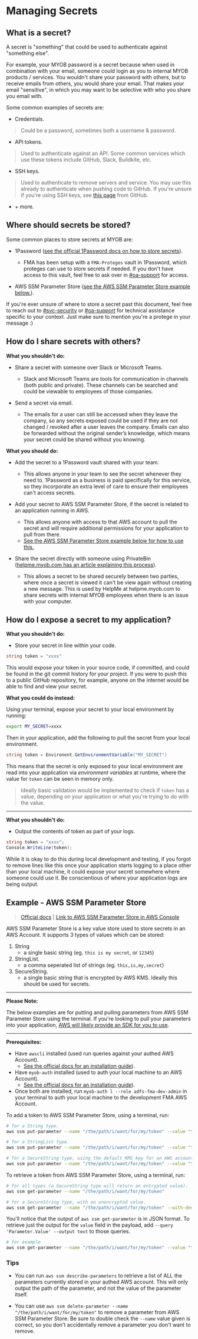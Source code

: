 # Managing Secrets

## What is a secret?

A secret is "something" that could be used to authenticate against "something else".

For example, your MYOB password is a secret because when used in combination with your email, someone could login as you to internal MYOB products / services. You wouldn't share your password with others, but to receive emails from others, you would share your email. That makes your email "sensitive", in which you may want to be selective with who you share you email with.

Some common examples of secrets are:

* Credentials.
> Could be a password, sometimes both a username & password.
* API tokens.
> Used to authenticate against an API. Some common services which use these tokens include GitHub, Slack, Buildkite, etc.
* SSH keys.
> Used to authenticate to remove servers and service.
> You may use this already to authenticate when pushing code to GitHub. If you're unsure if you're using SSH keys, see [this page](https://docs.github.com/en/free-pro-team@latest/github/authenticating-to-github/checking-for-existing-ssh-keys) from GitHub.
* \+ more.

## Where should secrets be stored?

Some common places to store secrets at MYOB are:

* 1Password ([see the official 1Password docs on how to store secrets](https://support.1password.com/getting-started-mac/)).
    * FMA has been setup with a `FMA-Proteges` vault in 1Password, which proteges can use to store secrets if needed. If you don't have access to this vault, feel free to ask over in [#oa-support](https://myob.slack.com/archives/C3F2M5NFP) for access.

* AWS SSM Parameter Store ([see the AWS SSM Parameter Store example below.](#example--aws-ssm-parameter-store)).

If you're ever unsure of where to store a secret past this document, feel free to reach out to [#svc-security](https://myob.slack.com/archives/CANT8SKFY) or [#oa-support](https://myob.slack.com/archives/C3F2M5NFP) for technical assistance specific to your context. Just make sure to mention you're a protege in your message :)

## How do I share secrets with others?

**What you shouldn't do:**

* Share a secret with someone over Slack or Microsoft Teams.
    * Slack and Microsoft Teams are tools for communication in channels (both public and private). These channels can be searched and could be viewable to employees of those companies.

* Send a secret via email.
    * The emails for a user can still be accessed when they leave the company, so any secrets exposed could be used if they are not changed / revoked after a user leaves the company. Emails can also be forwarded without the original sender’s knowledge, which means your secret could be shared without you knowing.

**What you should do:**

* Add the secret to a 1Password vault shared with your team.
    * This allows anyone in your team to see the secret whenever they need to. 1Password as a business is paid specifically for this service, so they incorporate an extra level of care to ensure their employees can't access secrets.

* Add your secret to AWS SSM Parameter Store, if the secret is related to an application running in AWS.
    * This allows anyone with access to that AWS account to pull the secret and will require additional permissions for your application to pull from there.
    * [See the AWS SSM Parameter Store example below for how to use this.](#example--aws-ssm-parameter-store)

* Share the secret directly with someone using PrivateBin ([helpme.myob.com has an article explaining this process](https://helpme.myob.com/hc/en-us/articles/360048854974)).
    * This allows a secret to be shared securely between two parties, where once a secret is viewed it can't be view again without creating a new message. This is used by HelpMe at helpme.myob.com to share secrets with internal MYOB employees when there is an issue with your computer.

## How do I expose a secret to my application?

**What you shouldn't do:**

* Store your secret in line within your code.
```C#
string token = "xxxx"
```

This would expose your token in your source code, if committed, and could be found in the git commit history for your project. If you were to push this to a public GitHub repository, for example, anyone on the internet would be able to find and view your secret.

**What you could do instead:**

Using your terminal, expose your secret to your local environment by running:
```bash
export MY_SECRET=xxxx
```

Then in your application, add the following to pull the secret from your local environment.

```C#
string token = Environent.GetEnvironmentVariable("MY_SECRET")
```

This means that the secret is only exposed to your local environment are read into your application via _environment variables_ at runtime, where the value for `token` can be seen in memory only.

> Ideally basic validation would be implemented to check if `token` has a value, depending on your application or what you're trying to do with the value.

---

**What you shouldn't do:**

* Output the contents of token as part of your logs.

```C#
string token = "xxxx";
Console.WriteLine(token);
```

While it is okay to do this during local development and testing, if you forgot to remove lines like this once your application starts logging to a place other than your local machine, it could expose your secret somewhere where someone could use it. Be conscientious of where your application logs are being output.

## Example - AWS SSM Parameter Store

> [Official docs](https://docs.aws.amazon.com/systems-manager/latest/userguide/systems-manager-parameter-store.htm) | [Link to AWS SSM Parameter Store in AWS Console](https://console.aws.amazon.com/systems-manager/parameters)

AWS SSM Parameter Store is a key value store used to store secrets in an AWS Account. It supports 3 types of values which can be stored:

1. String
    * a single basic string (eg. `this is my secret`, or `12345`)
2. StringList.
    * a comma seperated list of strings (eg. `this,is,my,secret`)
3. SecureString.
    * a single basic string that is encrypted by AWS KMS. Ideally this should be used for secrets.

---

**Please Note:**

The below examples are for putting and pulling parameters from AWS SSM Parameter Store using the terminal. If you're looking to pull your parameters into your application, [AWS will likely provide an SDK for you to use](https://docs.aws.amazon.com/cdk/latest/guide/get_ssm_value.html).

---

**Prerequisites:**
* Have `awscli` installed (used run queries against your authed AWS Account).
    * [See the official docs for an installation guide](https://docs.aws.amazon.com/cli/latest/userguide/install-cliv1.html)).
* Have `myob-auth` installed (used to auth your local machine to an AWS Account).
    * [See the official docs for an installation guide](https://github.com/MYOB-Technology/myob-auth#installation)).
* Once both are installed, run `myob-auth l --role adfs-fma-dev-admin` in your terminal to auth your local machine to the development FMA AWS Account.

To add a token to AWS SSM Parameter Store, using a terminal, run:

```bash
# for a String type.
aws ssm put-parameter --name "/the/path/i/want/for/my/token" --value "this is my secret" --type String

# for a StringList type.
aws ssm put-parameter --name "/the/path/i/want/for/my/token" --value "this is my secret" --type StringList

# for a SecureString type, using the default KMS key for an AWS account.
aws ssm put-parameter --name "/the/path/i/want/for/my/token" --value "this is my secret" --type Securestring
```

To retrieve a token from AWS SSM Parameter Store, using a terminal, run:

```bash
# for all types (a SecureString type will return an entrypted value).
aws ssm get-parameter --name "/the/path/i/want/for/my/token"

# for a SecureString type, with an unencrypted value.
aws ssm get-parameter --name "/the/path/i/want/for/my/token" --with-decryption
```
You'll notice that the output of `aws ssm get-parameter` is in JSON format. To retrieve just the output for the `value` field in the payload, add `--query 'Parameter.Value' --output text` to those queries.

```bash
# for example
aws ssm get-parameter --name "/the/path/i/want/for/my/token" --value "this is my secret" --type String --query 'Parameter.Value' --output text
```

### Tips

* You can run `aws ssm describe-parameters` to retrieve a list of ALL the parameters currently stored in your authed AWS account. This will only output the path of the parameter, and not the value of the parameter itself.

* You can use `aws ssm delete-parameter --name "/the/path/i/want/for/my/token"` to remove a parameter from AWS SSM Parameter Store. Be sure to double check the `--name` value given is correct, so you don't accidentally remove a parameter you don't want to remove.
